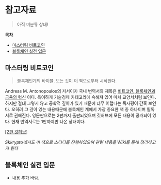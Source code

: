 # 참고자료

> 아직 미분류 상태!

**목차**

- [마스터링 비트코인](#마스터링-비트코인)
- [블록체인 실전 입문](#블록체인-실전-입문)

## 마스터링 비트코인

> 블록체인계의 바이블, 모든 것이 이 책으로부터 시작한다.

Andreas M. Antonopoulos의 저서이자 국내 번역서의 제목은 [비트코인, 블록체인과 금융의 혁신](http://www.kyobobook.co.kr/product/detailViewKor.laf?ejkGb=KOR&mallGb=KOR&barcode=9788976418883&orderClick=LEB&Kc=) 이다. 특이하게 기술경제 카테고리에 속해져 있어 마치 교양서처럼 보인다. 하지만 절대 그렇지 않고 공학적 깊이가 있기 때문에 너무 어렵다는 독자평이 간혹 보인다. 오히려 그 깊이 있는 내용때문에 블록체인 계에서 가장 중요한 책 중 하나이며 필독서로 권해진다. 영문판으로는 2판까지 출판되었으며 깃허브에 모든 내용이 공개되어 있다. 현재 번역서로는 1판까지만 나온 상태이다.

[[2판 깃허브]](https://github.com/bitcoinbook/bitcoinbook)

_Skkrypto에서도 이 책으로 스터디를 진행하였으며 관련 내용을 Wiki를 통해 정리하고자 한다_



## 블록체인 실전 입문

- 내용 추가 바람.

